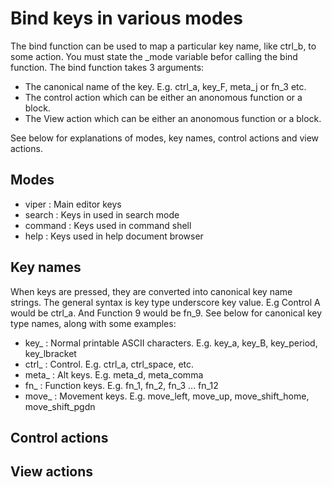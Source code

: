 # Bind keys in various modes

The bind function can be used to map a particular key name, like ctrl_b, to some action.
You must state the _mode variable befor calling the bind function.
The bind function takes 3 arguments:

- The canonical name of the key. E.g. ctrl_a, key_F, meta_j or fn_3 etc.
- The control action which can be either an anonomous function or a block.
- The View action which can be either an anonomous function or a block.

See below for explanations of modes, key names, control actions and view actions.

## Modes

- viper : Main editor keys
- search : Keys in used in search mode
- command : Keys used in command shell
- help : Keys used in help document browser


## Key names

When keys are pressed, they are converted into canonical key name strings. The general syntax is key type underscore key value.
E.g Control A would be ctrl_a. And Function 9 would be fn_9.
See below for canonical key type names, along with some examples:


- key_ : Normal printable ASCII characters. E.g. key_a, key_B, key_period, key_lbracket
- ctrl_ : Control. E.g. ctrl_a, ctrl_space, etc.
- meta_ : Alt keys. E.g. meta_d, meta_comma
- fn_ : Function keys. E.g. fn_1, fn_2, fn_3 ... fn_12
- move_ : Movement keys. E.g. move_left, move_up, move_shift_home, move_shift_pgdn

## Control actions

## View actions

